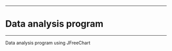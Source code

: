 
*************************
# Data analysis program
*************************

Data analysis program using JFreeChart
